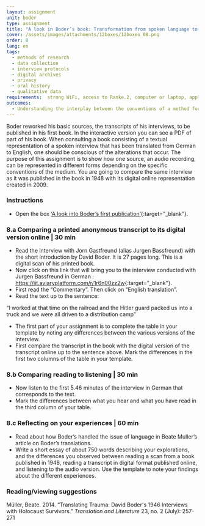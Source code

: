 ```yaml
---
layout: assignment
unit: boder
type: assignment
title: "A look in Boder’s book: Transformation from spoken language to typed text"
cover: /assets/images/attachments/12boxes/12boxes_08.png
order: 8
lang: en
tags:
  - methods of research
  - data collection
  - interview protocols
  - digital archives
  - privacy
  - oral history
  - qualitative data
requirements:  strong WiFi, access to Ranke.2, computer or laptop, application on laptop or computer to view video, account for timeline,
outcomes:
  - Understanding the interplay between the conventions of a method for collecting data, the convention of the medium through which this data is shared,and the appearance of its representation.
---
```


Boder reworked his basic sources, the transcripts of his interviews, to be published in his first book. In the interactive version you can see a PDF of part of his book. When consulting a book consisting of a textual representation of a spoken interview that has been translated from German to English, one should be conscious of the alterations that occur.
The purpose of this assignment is to show how one source, an audio recording, can be represented in different forms depending on the specific conventions of the medium. You are going to compare the same interview as it was published in the book in 1948 with its digital online representation created in 2009.

<!-- more -->

<!-- briefing-student -->

### Instructions
<!-- section-contents -->

- Open the box [‘A look into Boder’s first publication’](https://ranke2.uni.lu/klynt/en/#Intro){:target="_blank"}.

<!-- section -->

### 8.a  Comparing a printed anonymous transcript to its digital version online | 30 min
<!-- section-contents -->

- Read the interview with Jorn Gastfreund (alias Jurgen Bassfreund) with the short introduction by David Boder. It is 27 pages long. This is a digital scan of his printed book.
- Now click on this link that will bring you to the interview conducted with Jurgen Bassfreund in German : <https://iit.aviaryplatform.com/r/1r6n00zz2w>{:target="_blank"}.
- First read the “Commentary”. Then click on “English translation”.
- Read the text up to the sentence:

“I worked at that time on the railroad and the Hitler guard packed us into a truck and we were all driven to a distribution camp”

- The first part of your assignment is to complete the table in your template by noting any differences between the various versions of the interview.
- First compare the transcript in the book with the digital version of the transcript online up to the sentence above. Mark the differences in the first two columns of the table in your template.

<!-- section -->

### 8.b  Comparing reading to listening | 30 min
<!-- section-contents -->

- Now listen to the first 5.46 minutes of the interview in German that corresponds to the text.
- Mark the differences between what you hear and what you have read in the third column of your table.

<!-- section -->

### 8.c  Reflecting on your experiences | 60 min
<!-- section-contents -->

- Read about how Boder’s handled the issue of language in Beate Muller’s article on Boder’s translations.
- Write a short essay of about 750 words describing your explorations, and the differences you observed between reading a scan from a book published in 1948, reading a transcript in digital format published online, and listening to the audio version. Use the template to note your findings about the different experiences.

<!-- section -->

### Reading/viewing suggestions
<!-- section-contents -->

Müller, Beate. 2014.  “Translating Trauma: David Boder's 1946 Interviews with Holocaust Survivors.” _Translation and Literature_ 23, no. 2 (July): 257-271

<!-- briefing-teacher -->
